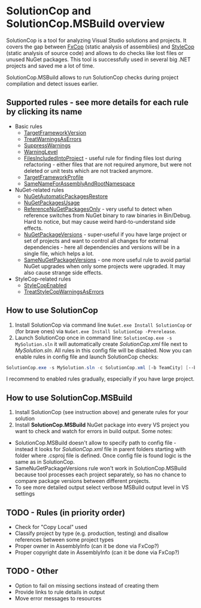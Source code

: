 # SolutionCop and SolutionCop.MSBuild overview

SolutionCop is a tool for analyzing Visual Studio solutions and projects. It covers the gap between [FxCop](https://msdn.microsoft.com/en-us/library/bb429476(v=vs.80).aspx) (static analysis of assemblies) and [StyleCop](http://stylecop.codeplex.com/) (static analysis of source code) and allows to do checks like lost files or unused NuGet packages. This tool is successfully used in several big .NET projects and saved me a lot of time. 

SolutionCop.MSBuild allows to run SolutionCop checks during project compilation and detect issues earlier.

## Supported rules - see more details for each rule by clicking its name

* Basic rules
  * [TargetFrameworkVersion](https://github.com/Litee/SolutionCop/wiki/TargetFrameworkVersion)
  * [TreatWarningsAsErrors](https://github.com/Litee/SolutionCop/wiki/TreatWarningsAsErrors)
  * [SuppressWarnings](https://github.com/Litee/SolutionCop/wiki/SuppressWarnings)
  * [WarningLevel](https://github.com/Litee/SolutionCop/wiki/WarningLevel)
  * [FilesIncludedIntoProject](https://github.com/Litee/SolutionCop/wiki/FilesIncludedIntoProject) - useful rule for finding files lost during refactoring - either files that are not required anymore, but were not deleted or unit tests which are not tracked anymore.
  * [TargetFrameworkProfile](https://github.com/Litee/SolutionCop/wiki/TargetFrameworkProfile)
  * [SameNameForAssemblyAndRootNamespace](https://github.com/Litee/SolutionCop/wiki/SameNameForAssemblyAndRootNamespace)
* NuGet-related rules
  * [NuGetAutomaticPackagesRestore](https://github.com/Litee/SolutionCop/wiki/NuGetAutomaticPackagesRestore)
  * [NuGetPackagesUsage](https://github.com/Litee/SolutionCop/wiki/NuGetPackagesUsage)
  * [ReferenceNuGetPackagesOnly](https://github.com/Litee/SolutionCop/wiki/ReferenceNuGetPackagesOnly) - very useful to detect when reference switches from NuGet binary to raw binaries in Bin/Debug. Hard to notice, but may cause weird hard-to-understand side effects.
  * [NuGetPackageVersions](https://github.com/Litee/SolutionCop/wiki/NuGetPackageVersions) - super-useful if you have large project or set of projects and want to control all changes for external dependencies - here all dependencies and versions will be in a single file, which helps a lot.
  * [SameNuGetPackageVersions](https://github.com/Litee/SolutionCop/wiki/SameNuGetPackageVersions) - one more useful rule to avoid partial NuGet upgrades when only some projects were upgraded. It may also cause strange side effects.  
* StyleCop-related rules
  * [StyleCopEnabled](https://github.com/Litee/SolutionCop/wiki/StyleCopEnabled)
  * [TreatStyleCopWarningsAsErrors](https://github.com/Litee/SolutionCop/wiki/TreatStyleCopWarningsAsErrors)

## How to use SolutionCop

1. Install SolutionCop via command line `NuGet.exe Install SolutionCop` or (for brave ones) via `NuGet.exe Install SolutionCop -Prerelease`. 
2. Launch SolutionCop once in command line: `SolutionCop.exe -s MySolution.sln` it will automatically create *SolutionCop.xml* file next to *MySolution.sln*. All rules in this config file will be disabled. Now you can enable rules in config file and launch SolutionCop checks: 

```PowerShell
SolutionCop.exe -s MySolution.sln -c SolutionCop.xml [-b TeamCity] [--build-server-no-success-messages]
```

I recommend to enabled rules gradually, especially if you have large project.

## How to use SolutionCop.MSBuild

1. Install SolutionCop (see instruction above) and generate rules for your solution 
2. Install **SolutionCop.MSBuild** NuGet package into every VS project you want to check and watch for errors in build output. Some notes:
* SolutionCop.MSBuild doesn't allow to specify path to config file - instead it looks for *SolutionCop.xml* file in parent folders starting with folder where .csproj file is defined. Once config file is found logic is the same as in SolutionCop.
* SameNuGetPackageVersions rule won't work in SolutionCop.MSBuild because tool processes each project separately, so has no chance to compare package versions between different projects.
* To see more detailed output select verbose MSBuild output level in VS settings

## TODO - Rules (in priority order)
* Check for "Copy Local" used
* Classify project by type (e.g. production, testing) and disallow references between some project types
* Proper owner in AssemblyInfo (can it be done via FxCop?)
* Proper copyright date in AssemblyInfo (can it be done via FxCop?)

## TODO - Other
* Option to fail on missing sections instead of creating them
* Provide links to rule details in output
* Move error messages to resources